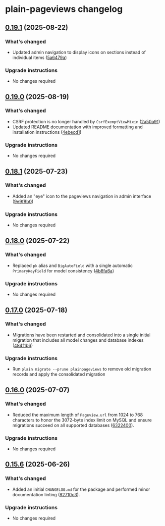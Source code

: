 # plain-pageviews changelog

## [0.19.1](https://github.com/dropseed/plain/releases/plain-pageviews@0.19.1) (2025-08-22)

### What's changed

- Updated admin navigation to display icons on sections instead of individual items ([5a6479a](https://github.com/dropseed/plain/commit/5a6479a))

### Upgrade instructions

- No changes required

## [0.19.0](https://github.com/dropseed/plain/releases/plain-pageviews@0.19.0) (2025-08-19)

### What's changed

- CSRF protection is no longer handled by `CsrfExemptViewMixin` ([2a50a91](https://github.com/dropseed/plain/commit/2a50a91))
- Updated README documentation with improved formatting and installation instructions ([4ebecd1](https://github.com/dropseed/plain/commit/4ebecd1))

### Upgrade instructions

- No changes required

## [0.18.1](https://github.com/dropseed/plain/releases/plain-pageviews@0.18.1) (2025-07-23)

### What's changed

- Added an "eye" icon to the pageviews navigation in admin interface ([9e9f8b0](https://github.com/dropseed/plain/commit/9e9f8b0))

### Upgrade instructions

- No changes required

## [0.18.0](https://github.com/dropseed/plain/releases/plain-pageviews@0.18.0) (2025-07-22)

### What's changed

- Replaced `pk` alias and `BigAutoField` with a single automatic `PrimaryKeyField` for model consistency ([4b8fa6a](https://github.com/dropseed/plain/commit/4b8fa6a))

### Upgrade instructions

- No changes required

## [0.17.0](https://github.com/dropseed/plain/releases/plain-pageviews@0.17.0) (2025-07-18)

### What's changed

- Migrations have been restarted and consolidated into a single initial migration that includes all model changes and database indexes ([484f1b6](https://github.com/dropseed/plain/commit/484f1b6))

### Upgrade instructions

- Run `plain migrate --prune plainpageviews` to remove old migration records and apply the consolidated migration

## [0.16.0](https://github.com/dropseed/plain/releases/plain-pageviews@0.16.0) (2025-07-07)

### What's changed

- Reduced the maximum length of `Pageview.url` from 1024 to 768 characters to honor the 3072-byte index limit on MySQL and ensure migrations succeed on all supported databases ([6322400](https://github.com/dropseed/plain/commit/6322400)).

### Upgrade instructions

- No changes required

## [0.15.6](https://github.com/dropseed/plain/releases/plain-pageviews@0.15.6) (2025-06-26)

### What's changed

- Added an initial `CHANGELOG.md` for the package and performed minor documentation linting ([82710c3](https://github.com/dropseed/plain/commit/82710c3)).

### Upgrade instructions

- No changes required
